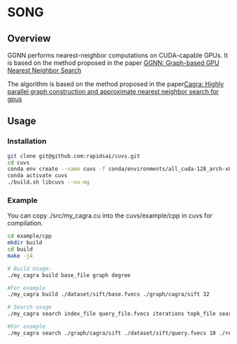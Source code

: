 # SONG

## Overview 

GGNN performs nearest-neighbor computations on CUDA-capable GPUs. It is based on the method proposed in the paper [GGNN: Graph-based GPU Nearest Neighbor Search](https://arxiv.org/pdf/1912.01059)

The algorithm is based on the method proposed in the paper[Cagra: Highly parallel graph construction and approximate nearest neighbor search for gpus](https://arxiv.org/pdf/2308.15136)

## Usage

### Installation
```bash
git clone git@github.com:rapidsai/cuvs.git
cd cuvs
conda env create --name cuvs -f conda/environments/all_cuda-128_arch-x86_64.yaml
conda activate cuvs
./build.sh libcuvs --no-mg

```

### Example

You can copy ./src/my_cagra.cu  into the cuvs/example/cpp in cuvs for compilation.

```bash
cd example/cpp
mkdir build
cd build
make -j4

# Build Usage: 
./my_cagra build base_file graph degree

#For example 
./my_cagra build ./dataset/sift/base.fvecs ./graph/cagra/sift 32

# Search usage 
./my_cagra search index_file query_file.fvecs iterations topk_file search_width internal_topk_size team_size

#For example 
./my_cagra search ./graph/cagra/sift ./dataset/sift/query.fvecs 10 ./result/sift/topk 1 64 8 

```

